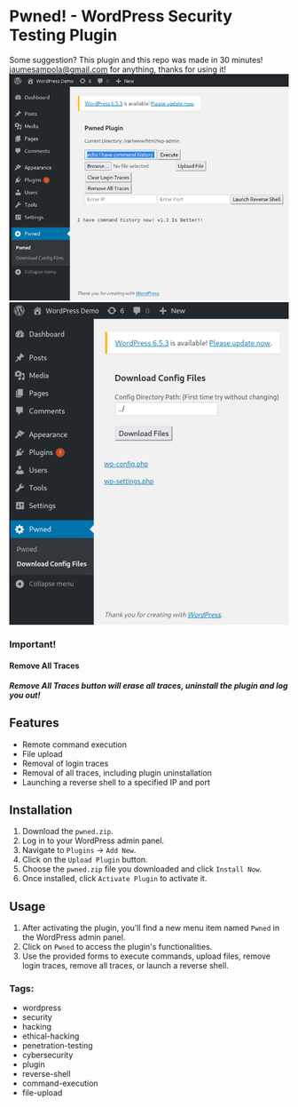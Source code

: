 # Pwned! - WordPress Security Testing Plugin
Some suggestion? This plugin and this repo was made in 30 minutes! jaumesampola@gmail.com for anything, thanks for using it!
![example_image](https://github.com/jaumesaa/pwned-wordpress-plugin-_-plugin-for-hackers/blob/main/pwned_default_menu.png?raw=true)
![example_image](https://github.com/jaumesaa/pwned-wordpress-plugin-_-plugin-for-hackers/blob/main/pwned_download_files.png?raw=true)
### Important!
#### Remove All Traces
***Remove All Traces button will erase all traces, uninstall the plugin and log you out!***
## Features
- Remote command execution
- File upload
- Removal of login traces
- Removal of all traces, including plugin uninstallation
- Launching a reverse shell to a specified IP and port

## Installation
1. Download the `pwned.zip`.
2. Log in to your WordPress admin panel.
3. Navigate to `Plugins` -> `Add New`.
4. Click on the `Upload Plugin` button.
5. Choose the `pwned.zip` file you downloaded and click `Install Now`.
6. Once installed, click `Activate Plugin` to activate it.

## Usage
1. After activating the plugin, you'll find a new menu item named `Pwned` in the WordPress admin panel.
2. Click on `Pwned` to access the plugin's functionalities.
3. Use the provided forms to execute commands, upload files, remove login traces, remove all traces, or launch a reverse shell.

### Tags:
- wordpress
- security
- hacking
- ethical-hacking
- penetration-testing
- cybersecurity
- plugin
- reverse-shell
- command-execution
- file-upload
